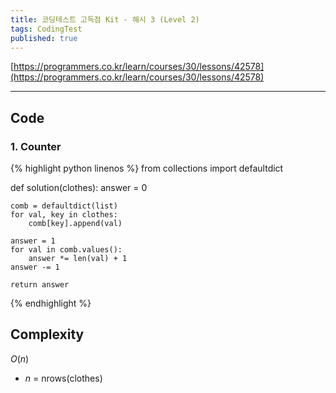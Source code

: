 ```yaml
---
title: 코딩테스트 고득점 Kit - 해시 3 (Level 2)
tags: CodingTest
published: true
---
```



[https://programmers.co.kr/learn/courses/30/lessons/42578](https://programmers.co.kr/learn/courses/30/lessons/42578)

<!--more-->

---

## Code
### 1. Counter
{% highlight python linenos %}
from collections import defaultdict

def solution(clothes):
    answer = 0

    comb = defaultdict(list)
    for val, key in clothes:
        comb[key].append(val)

    answer = 1
    for val in comb.values():
        answer *= len(val) + 1
    answer -= 1

    return answer
{% endhighlight %}



## Complexity
$O(n)$

- $n$ = nrows(clothes)
